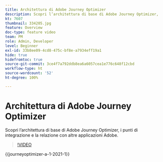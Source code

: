 ```yaml
---
title: Architettura di Adobe Journey Optimizer
description: Scopri l’architettura di base di Adobe Journey Optimizer, i punti di integrazione e la relazione con altre applicazioni Adobe.
kt: 7607
thumbnail: 334205.jpg
feature: Overview
doc-type: feature video
team: PM
role: Admin, Developer
level: Beginner
exl-id: 33b8ee09-4cd8-475c-bf8e-a7934eff19a1
hide: true
hidefromtoc: true
source-git-commit: 3ce4f7a792ddb8ea6a6057cea1e776c648f12cbd
workflow-type: ht
source-wordcount: '52'
ht-degree: 100%

---
```


# Architettura di Adobe Journey Optimizer

Scopri l’architettura di base di Adobe Journey Optimizer, i punti di integrazione e la relazione con altre applicazioni Adobe.

>[!VIDEO](https://video.tv.adobe.com/v/334205?quality=12&learn=on)

{{journeyoptimizer-a-1-2021-1}}
